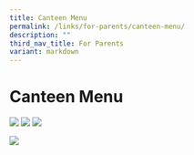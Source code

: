 ```yaml
---
title: Canteen Menu
permalink: /links/for-parents/canteen-menu/
description: ""
third_nav_title: For Parents
variant: markdown
---
```

Canteen Menu
============

![](/images/4_canteen.png)
![](/images/Malay_Noodle_stall.png)
![](/images/Japanese_Stall.png)

![](/images/nsps_canteen_cold_drinks_and_fruits_july2024.jpg)